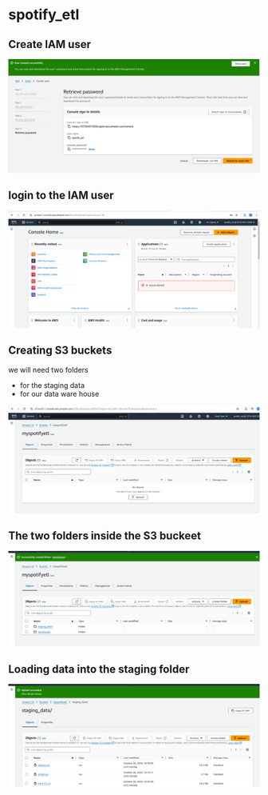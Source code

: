 # spotify_etl

## Create IAM user

![alt text](<Screenshot from 2024-10-26 09-44-03.png>)


## login to the IAM user

![alt text](<Screenshot from 2024-10-26 09-46-45.png>)


## Creating S3 buckets

we will need two folders

- for the staging data
- for our data ware house

![alt text](<Screenshot from 2024-10-26 09-57-57.png>)

## The two folders inside the S3 buckeet

![alt text](<Screenshot from 2024-10-26 10-02-49.png>)


## Loading data into the staging folder

![alt text](<Screenshot from 2024-10-26 10-46-51.png>)